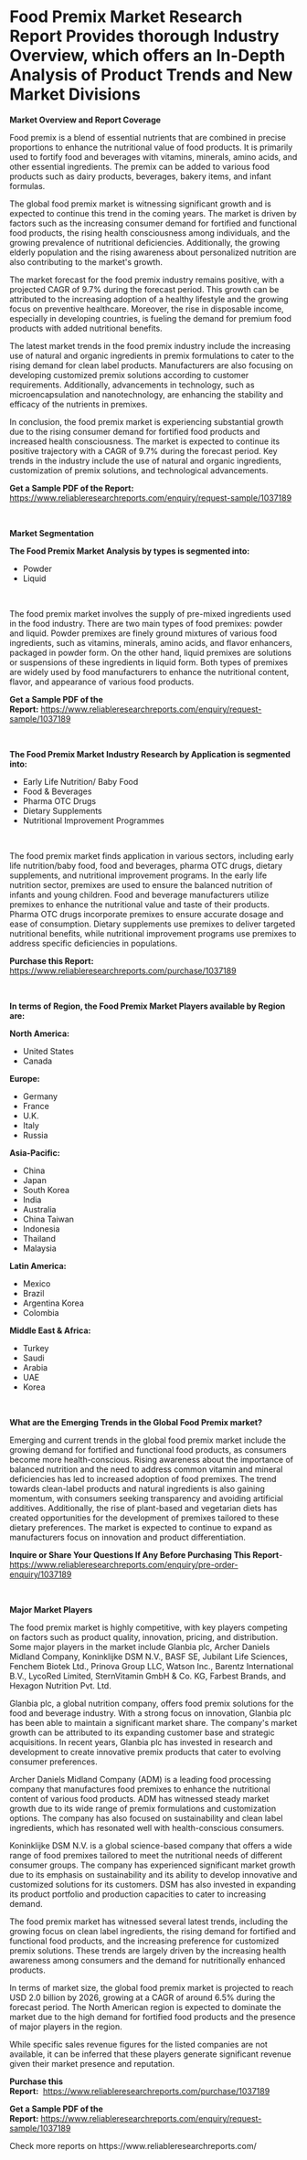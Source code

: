 <p><h1>Food Premix Market Research Report Provides thorough Industry Overview, which offers an In-Depth Analysis of Product Trends and New Market Divisions</h1></p><p><strong>Market Overview and Report Coverage</strong></p>
<p><p>Food premix is a blend of essential nutrients that are combined in precise proportions to enhance the nutritional value of food products. It is primarily used to fortify food and beverages with vitamins, minerals, amino acids, and other essential ingredients. The premix can be added to various food products such as dairy products, beverages, bakery items, and infant formulas. </p><p>The global food premix market is witnessing significant growth and is expected to continue this trend in the coming years. The market is driven by factors such as the increasing consumer demand for fortified and functional food products, the rising health consciousness among individuals, and the growing prevalence of nutritional deficiencies. Additionally, the growing elderly population and the rising awareness about personalized nutrition are also contributing to the market's growth.</p><p>The market forecast for the food premix industry remains positive, with a projected CAGR of 9.7% during the forecast period. This growth can be attributed to the increasing adoption of a healthy lifestyle and the growing focus on preventive healthcare. Moreover, the rise in disposable income, especially in developing countries, is fueling the demand for premium food products with added nutritional benefits.</p><p>The latest market trends in the food premix industry include the increasing use of natural and organic ingredients in premix formulations to cater to the rising demand for clean label products. Manufacturers are also focusing on developing customized premix solutions according to customer requirements. Additionally, advancements in technology, such as microencapsulation and nanotechnology, are enhancing the stability and efficacy of the nutrients in premixes.</p><p>In conclusion, the food premix market is experiencing substantial growth due to the rising consumer demand for fortified food products and increased health consciousness. The market is expected to continue its positive trajectory with a CAGR of 9.7% during the forecast period. Key trends in the industry include the use of natural and organic ingredients, customization of premix solutions, and technological advancements.</p></p>
<p><strong>Get a Sample PDF of the Report:</strong> <a href="https://www.reliableresearchreports.com/enquiry/request-sample/1037189">https://www.reliableresearchreports.com/enquiry/request-sample/1037189</a></p>
<p>&nbsp;</p>
<p><strong>Market Segmentation</strong></p>
<p><strong>The Food Premix Market Analysis by types is segmented into:</strong></p>
<p><ul><li>Powder</li><li>Liquid</li></ul></p>
<p>&nbsp;</p>
<p><p>The food premix market involves the supply of pre-mixed ingredients used in the food industry. There are two main types of food premixes: powder and liquid. Powder premixes are finely ground mixtures of various food ingredients, such as vitamins, minerals, amino acids, and flavor enhancers, packaged in powder form. On the other hand, liquid premixes are solutions or suspensions of these ingredients in liquid form. Both types of premixes are widely used by food manufacturers to enhance the nutritional content, flavor, and appearance of various food products.</p></p>
<p><strong>Get a Sample PDF of the Report:</strong>&nbsp;<a href="https://www.reliableresearchreports.com/enquiry/request-sample/1037189">https://www.reliableresearchreports.com/enquiry/request-sample/1037189</a></p>
<p>&nbsp;</p>
<p><strong>The Food Premix Market Industry Research by Application is segmented into:</strong></p>
<p><ul><li>Early Life Nutrition/ Baby Food</li><li>Food & Beverages</li><li>Pharma OTC Drugs</li><li>Dietary Supplements</li><li>Nutritional Improvement Programmes</li></ul></p>
<p>&nbsp;</p>
<p><p>The food premix market finds application in various sectors, including early life nutrition/baby food, food and beverages, pharma OTC drugs, dietary supplements, and nutritional improvement programs. In the early life nutrition sector, premixes are used to ensure the balanced nutrition of infants and young children. Food and beverage manufacturers utilize premixes to enhance the nutritional value and taste of their products. Pharma OTC drugs incorporate premixes to ensure accurate dosage and ease of consumption. Dietary supplements use premixes to deliver targeted nutritional benefits, while nutritional improvement programs use premixes to address specific deficiencies in populations.</p></p>
<p><strong>Purchase this Report:</strong>&nbsp; <a href="https://www.reliableresearchreports.com/purchase/1037189">https://www.reliableresearchreports.com/purchase/1037189</a></p>
<p>&nbsp;</p>
<p><strong>In terms of Region, the Food Premix Market Players available by Region are:</strong></p>
<p>
    <p> <strong> North America: </strong>
        <ul>
            <li>United States</li>
            <li>Canada</li>
        </ul>
        </p> 
    <p> <strong> Europe: </strong>
        <ul>
            <li>Germany</li>
            <li>France</li>
            <li>U.K.</li>
            <li>Italy</li>
            <li>Russia</li>
        </ul>
        </p> 
    <p> <strong> Asia-Pacific: </strong>
        <ul>
            <li>China</li>
            <li>Japan</li>
            <li>South Korea</li>
            <li>India</li>
            <li>Australia</li>
            <li>China Taiwan</li>
            <li>Indonesia</li>
            <li>Thailand</li>
            <li>Malaysia</li>
        </ul>
        </p> 
    <p> <strong> Latin America: </strong>
        <ul>
            <li>Mexico</li>
            <li>Brazil</li>
            <li>Argentina Korea</li>
            <li>Colombia</li>
        </ul>
        </p> 
    <p> <strong> Middle East & Africa: </strong>
        <ul>
            <li>Turkey</li>
            <li>Saudi</li>
            <li>Arabia</li>
            <li>UAE</li>
            <li>Korea</li>
        </ul>
    </p>
    </p>
<p>&nbsp;</p>
<p><strong>What are the Emerging Trends in the Global Food Premix market?</strong></p>
<p><p>Emerging and current trends in the global food premix market include the growing demand for fortified and functional food products, as consumers become more health-conscious. Rising awareness about the importance of balanced nutrition and the need to address common vitamin and mineral deficiencies has led to increased adoption of food premixes. The trend towards clean-label products and natural ingredients is also gaining momentum, with consumers seeking transparency and avoiding artificial additives. Additionally, the rise of plant-based and vegetarian diets has created opportunities for the development of premixes tailored to these dietary preferences. The market is expected to continue to expand as manufacturers focus on innovation and product differentiation.</p></p>
<p><strong>Inquire or Share Your Questions If Any Before Purchasing This Report</strong>- <a href="https://www.reliableresearchreports.com/enquiry/pre-order-enquiry/1037189">https://www.reliableresearchreports.com/enquiry/pre-order-enquiry/1037189</a></p>
<p>&nbsp;</p>
<p><strong>Major Market Players</strong></p>
<p><p>The food premix market is highly competitive, with key players competing on factors such as product quality, innovation, pricing, and distribution. Some major players in the market include Glanbia plc, Archer Daniels Midland Company, Koninklijke DSM N.V., BASF SE, Jubilant Life Sciences, Fenchem Biotek Ltd., Prinova Group LLC, Watson Inc., Barentz International B.V., LycoRed Limited, SternVitamin GmbH & Co. KG, Farbest Brands, and Hexagon Nutrition Pvt. Ltd.</p><p>Glanbia plc, a global nutrition company, offers food premix solutions for the food and beverage industry. With a strong focus on innovation, Glanbia plc has been able to maintain a significant market share. The company's market growth can be attributed to its expanding customer base and strategic acquisitions. In recent years, Glanbia plc has invested in research and development to create innovative premix products that cater to evolving consumer preferences.</p><p>Archer Daniels Midland Company (ADM) is a leading food processing company that manufactures food premixes to enhance the nutritional content of various food products. ADM has witnessed steady market growth due to its wide range of premix formulations and customization options. The company has also focused on sustainability and clean label ingredients, which has resonated well with health-conscious consumers.</p><p>Koninklijke DSM N.V. is a global science-based company that offers a wide range of food premixes tailored to meet the nutritional needs of different consumer groups. The company has experienced significant market growth due to its emphasis on sustainability and its ability to develop innovative and customized solutions for its customers. DSM has also invested in expanding its product portfolio and production capacities to cater to increasing demand.</p><p>The food premix market has witnessed several latest trends, including the growing focus on clean label ingredients, the rising demand for fortified and functional food products, and the increasing preference for customized premix solutions. These trends are largely driven by the increasing health awareness among consumers and the demand for nutritionally enhanced products.</p><p>In terms of market size, the global food premix market is projected to reach USD 2.0 billion by 2026, growing at a CAGR of around 6.5% during the forecast period. The North American region is expected to dominate the market due to the high demand for fortified food products and the presence of major players in the region.</p><p>While specific sales revenue figures for the listed companies are not available, it can be inferred that these players generate significant revenue given their market presence and reputation.</p></p>
<p><strong>Purchase this Report:</strong>&nbsp;&nbsp;<a href="https://www.reliableresearchreports.com/purchase/1037189">https://www.reliableresearchreports.com/purchase/1037189</a></p>
<p></p>
<p><strong>Get a Sample PDF of the Report:</strong>&nbsp;<a href="https://www.reliableresearchreports.com/enquiry/request-sample/1037189">https://www.reliableresearchreports.com/enquiry/request-sample/1037189</a></p>
<p>Check more reports on https://www.reliableresearchreports.com/</p>